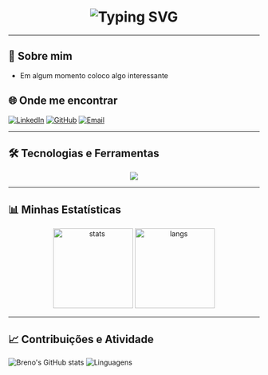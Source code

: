 <!-- Banner animado -->
<h1 align="center">
  <img src="https://readme-typing-svg.herokuapp.com?font=Fira+Code&size=28&pause=1000&color=00F7FF&center=true&vCenter=true&width=700&lines=Ol%C3%A1%2C+eu+sou+o+Breno+Oliveira!;Desenvolvedor+em+forma%C3%A7%C3%A3o;Sempre+aprendendo" alt="Typing SVG" />
</h1>

---

## 🌟 Sobre mim  
- Em algum momento coloco algo interessante

## 🌐 Onde me encontrar  
[![LinkedIn](https://img.shields.io/badge/LinkedIn-0A66C2?style=for-the-badge&logo=linkedin&logoColor=white)](https://linkedin.com/in/seu-perfil)
[![GitHub](https://img.shields.io/badge/GitHub-181717?style=for-the-badge&logo=github&logoColor=white)](https://github.com/Bre01cc)
[![Email](https://img.shields.io/badge/Email-D14836?style=for-the-badge&logo=gmail&logoColor=white)](mailto:seuemail@gmail.com)

---

## 🛠️ Tecnologias e Ferramentas  
<p align="center">
  <img src="https://skillicons.dev/icons?i=html,css,javascript,java,nodejs,git,github" />
</p>

---

## 📊 Minhas Estatísticas  
<p align="center">
  <img src="https://github-readme-stats.vercel.app/api?username=Bre01cc&show_icons=true&theme=tokyonight" alt="stats" height="160"/>
  <img src="https://github-readme-stats.vercel.app/api/top-langs/?username=Bre01cc&layout=compact&theme=tokyonight" alt="langs" height="160"/>
</p>

---

## 📈 Contribuições e Atividade  
![Breno's GitHub stats](https://github-readme-stats.vercel.app/api?username=Bre01cc&show_icons=true&theme=tokyonight)
![Linguagens](https://github-readme-stats.vercel.app/api/top-langs/?username=Bre01cc&layout=compact&theme=tokyonight)




> 

<!--
**Bre01cc/Bre01cc** is a ✨ _special_ ✨ repository because its `README.md` (this file) appears on your GitHub profile.

Here are some ideas to get you started:

- 🔭 I’m currently working on ...
- 🌱 I’m currently learning ...
- 👯 I’m looking to collaborate on ...
- 🤔 I’m looking for help with ...
- 💬 Ask me about ...
- 📫 How to reach me: ...
- 😄 Pronouns: ...
- ⚡ Fun fact: ...
-->
